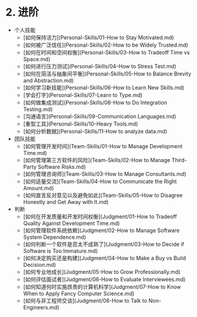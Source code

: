 # 2. 进阶
[//]: # (Version:1.0.0)
- 个人技能
  - [如何保持活力](Personal-Skills/01-How to Stay Motivated.md)
  - [如何被广泛信任](Personal-Skills/02-How to be Widely Trusted.md)
  - [如何在时间和空间权衡](Personal-Skills/03-How to Tradeoff Time vs Space.md)
  - [如何进行压力测试](Personal-Skills/04-How to Stress Test.md)
  - [如何在简洁与抽象间平衡](Personal-Skills/05-How to Balance Brevity and Abstraction.md)
  - [如何学习新技能](Personal-Skills/06-How to Learn New Skills.md)
  - [学会打字](Personal-Skills/07-Learn to Type.md)
  - [如何做集成测试](Personal-Skills/08-How to Do Integration Testing.md)
  - [沟通语言](Personal-Skills/09-Communication Languages.md)
  - [重型工具](Personal-Skills/10-Heavy Tools.md)
  - [如何分析数据](Personal-Skills/11-How to analyze data.md)
- 团队技能
	- [如何管理开发时间](Team-Skills/01-How to Manage Development Time.md)
	- [如何管理第三方软件的风险](Team-Skills/02-How to Manage Third-Party Software Risks.md)
	- [如何管理咨询师](Team-Skills/03-How to Manage Consultants.md)
	- [如何适量交流](Team-Skills/04-How to Communicate the Right Amount.md)
	- [如何直言反对意见以及避免如此](Team-Skills/05-How to Disagree Honestly and Get Away with It.md)
- 判断
	- [如何在开发质量和开发时间权衡](Judgment/01-How to Tradeoff Quality Against Development Time.md)
	- [如何管理软件系统依赖](Judgment/02-How to Manage Software System Dependence.md)
	- [如何判断一个软件是否太不成熟了](Judgment/03-How to Decide if Software is Too Immature.md)
	- [如何决定购买还是构建](Judgment/04-How to Make a Buy vs Build Decision.md)
	- [如何专业地成长](Judgment/05-How to Grow Professionally.md)
	- [如何评估面试者](Judgment/06-How to Evaluate Interviewees.md)
	- [如何知道何时实施昂贵的计算机科学](Judgment/07-How to Know When to Apply Fancy Computer Science.md)
	- [如何与非工程师交谈](Judgment/08-How to Talk to Non-Engineers.md)

